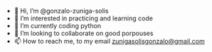 - 👋 Hi, I’m @gonzalo-zuniga-solis
- 👀 I’m interested in practicing and learning code
- 🌱 I’m currently coding python
- 💞️ I’m looking to collaborate on good porpouses
- 📫 How to reach me, to my email zunigasolisgonzalo@gmail.com

<!---
gonzalo-zuniga-solis/gonzalo-zuniga-solis is a ✨ special ✨ repository because its `README.md` (this file) appears on your GitHub profile.
You can click the Preview link to take a look at your changes.
--->
